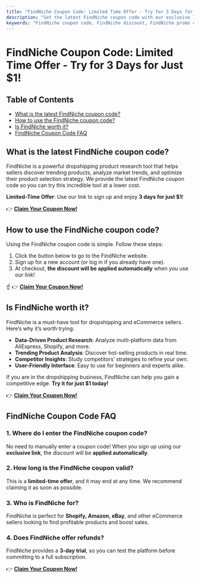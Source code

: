 ```yaml
---
title: "FindNiche Coupon Code: Limited Time Offer - Try for 3 Days for Just $1!"
description: "Get the latest FindNiche coupon code with our exclusive link and enjoy a limited-time offer: Try it for 3 days for only $1!"
keywords: "FindNiche coupon code, FindNiche discount, FindNiche promo code, FindNiche deal"
---
```


# FindNiche Coupon Code: Limited Time Offer - Try for 3 Days for Just $1!

## Table of Contents

- [What is the latest FindNiche coupon code?](#what-is-the-latest-findniche-coupon-code)
- [How to use the FindNiche coupon code?](#how-to-use-the-findniche-coupon-code)
- [Is FindNiche worth it?](#is-findniche-worth-it)
- [FindNiche Coupon Code FAQ](#findniche-coupon-code-faq)

## What is the latest FindNiche coupon code?

FindNiche is a powerful dropshipping product research tool that helps sellers discover trending products, analyze market trends, and optimize their product selection strategy. We provide the latest FindNiche coupon code so you can try this incredible tool at a lower cost.

**Limited-Time Offer**: Use our link to sign up and enjoy **3 days for just $1**!

👉 **[Claim Your Coupon Now!](https://bit.ly/4iCBktG)**

## How to use the FindNiche coupon code?

Using the FindNiche coupon code is simple. Follow these steps:

1. Click the button below to go to the FindNiche website.
2. Sign up for a new account (or log in if you already have one).
3. At checkout, **the discount will be applied automatically** when you use our link!

☝️ 👉 **[Claim Your Coupon Now!](https://bit.ly/4iCBktG)**

## Is FindNiche worth it?

FindNiche is a must-have tool for dropshipping and eCommerce sellers. Here’s why it’s worth trying:

- **Data-Driven Product Research**: Analyze multi-platform data from AliExpress, Shopify, and more.
- **Trending Product Analysis**: Discover hot-selling products in real time.
- **Competitor Insights**: Study competitors’ strategies to refine your own.
- **User-Friendly Interface**: Easy to use for beginners and experts alike.

If you are in the dropshipping business, FindNiche can help you gain a competitive edge. **Try it for just $1 today!**

👉 **[Claim Your Coupon Now!](https://bit.ly/4iCBktG)**

## FindNiche Coupon Code FAQ

### 1. Where do I enter the FindNiche coupon code?

No need to manually enter a coupon code! When you sign up using our **exclusive link**, the discount will be **applied automatically**.

### 2. How long is the FindNiche coupon valid?

This is a **limited-time offer**, and it may end at any time. We recommend claiming it as soon as possible.

### 3. Who is FindNiche for?

FindNiche is perfect for **Shopify, Amazon, eBay**, and other eCommerce sellers looking to find profitable products and boost sales.

### 4. Does FindNiche offer refunds?

FindNiche provides a **3-day trial**, so you can test the platform before committing to a full subscription.

👉 **[Claim Your Coupon Now!](https://bit.ly/4iCBktG)**
